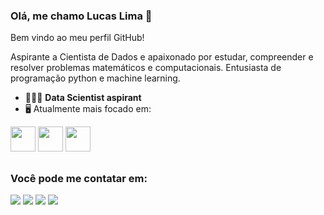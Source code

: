 ### Olá, me chamo Lucas Lima 👋
Bem vindo ao meu perfil GitHub!

Aspirante a Cientista de Dados e apaixonado por estudar, compreender e resolver problemas matemáticos e computacionais. Entusiasta de programação python e machine learning.

* 👨🏻‍💻 **Data Scientist aspirant** 
* 🖥️ Atualmente mais focado em:

<div style="display: inline">
<img width='40' height='40' src="https://cdn.jsdelivr.net/gh/devicons/devicon/icons/python/python-original.svg" />
<img width='40' height='40' src="https://cdn.jsdelivr.net/gh/devicons/devicon/icons/pandas/pandas-original.svg" />
<img width='40' height='40' src="https://cdn.jsdelivr.net/gh/devicons/devicon/icons/postgresql/postgresql-original.svg" />
</div>

##

### Você pode me contatar em:
<div>
<a href="https://instagram.com/lucaskrlima" target="_blank"><img loading="lazy" src="https://img.shields.io/badge/-Instagram-%23E4405F?style=for-the-badge&logo=instagram&logoColor=white" target="_blank"></a>
<a href = "mailto:kaue_lucas@hotmail.com"><img loading="lazy" src="https://img.shields.io/badge/Microsoft-0078D4?style=for-the-badge&logo=microsoft&logoColor=white" target="_blank"></a>
<a href = "https://wa.me/5567991012006"><img loading="lazy" src="https://img.shields.io/badge/WhatsApp-25D366?style=for-the-badge&logo=whatsapp&logoColor=white" target="_blank"></a>
<a href="https://www.linkedin.com/in/lucaskrlima" target="_blank"><img loading="lazy" src="https://img.shields.io/badge/-LinkedIn-%230077B5?style=for-the-badge&logo=linkedin&logoColor=white" target="_blank"></a>   
</div>

          
          
